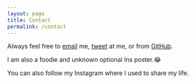 ```yaml
---
layout: page
title: Contact
permalink: /contact
---
```


Always feel free to [email](mailto:zhengwuma2-c@my.cityu.edu.hk') me, [tweet](https://twitter.com/zhengwuma) at me, or from [GitHub](https://github.com/zhengwuma).

I am also a foodie and unknown optional Ins poster.😂 

You can also follow my Instagram where I used to share my life.